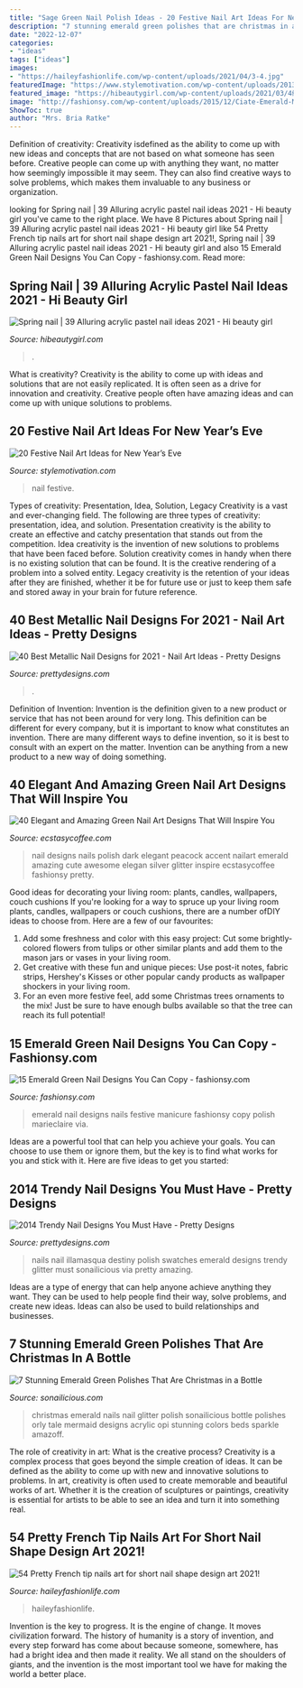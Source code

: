 ```yaml
---
title: "Sage Green Nail Polish Ideas - 20 Festive Nail Art Ideas For New Year’s Eve"
description: "7 stunning emerald green polishes that are christmas in a bottle"
date: "2022-12-07"
categories:
- "ideas"
tags: ["ideas"]
images:
- "https://haileyfashionlife.com/wp-content/uploads/2021/04/3-4.jpg"
featuredImage: "https://www.stylemotivation.com/wp-content/uploads/2013/12/20-Festive-Nail-Art-Ideas-for-New-Year’s-Eve-2-1536x995.jpg"
featured_image: "https://hibeautygirl.com/wp-content/uploads/2021/03/4绿.jpg"
image: "http://fashionsy.com/wp-content/uploads/2015/12/Ciate-Emerald-Mani-630x944.jpg"
ShowToc: true
author: "Mrs. Bria Ratke"
---
```



Definition of creativity:
Creativity isdefined as the ability to come up with new ideas and concepts that are not based on what someone has seen before. Creative people can come up with anything they want, no matter how seemingly impossible it may seem. They can also find creative ways to solve problems, which makes them invaluable to any business or organization.

	

		
looking for Spring nail | 39 Alluring acrylic pastel nail ideas 2021 - Hi beauty girl you've came to the right place. We have 8 Pictures about Spring nail | 39 Alluring acrylic pastel nail ideas 2021 - Hi beauty girl like 54 Pretty French tip nails art for short nail shape design art 2021!, Spring nail | 39 Alluring acrylic pastel nail ideas 2021 - Hi beauty girl and also 15 Emerald Green Nail Designs You Can Copy - fashionsy.com. Read more:
		
    
## Spring Nail | 39 Alluring Acrylic Pastel Nail Ideas 2021 - Hi Beauty Girl

<img loading=lazy src="https://hibeautygirl.com/wp-content/uploads/2021/03/4绿.jpg" onerror="this.onerror=null;this.src='https://tse3.mm.bing.net/th?id=OIP.fn46b1F3PonfAImP-hkYGgHaKC&amp;pid=15.1';" alt="Spring nail | 39 Alluring acrylic pastel nail ideas 2021 - Hi beauty girl">

_Source: hibeautygirl.com_

>. 

	

What is creativity?
Creativity is the ability to come up with ideas and solutions that are not easily replicated. It is often seen as a drive for innovation and creativity. Creative people often have amazing ideas and can come up with unique solutions to problems.

    
## 20 Festive Nail Art Ideas For New Year’s Eve

<img loading=lazy src="https://www.stylemotivation.com/wp-content/uploads/2013/12/20-Festive-Nail-Art-Ideas-for-New-Year’s-Eve-2-1536x995.jpg" onerror="this.onerror=null;this.src='https://tse1.mm.bing.net/th?id=OIP.E1fbh77qYdF-NBfuQUf3cgHaEz&amp;pid=15.1';" alt="20 Festive Nail Art Ideas for New Year’s Eve">

_Source: stylemotivation.com_

>nail festive. 

	

Types of creativity: Presentation, Idea, Solution, Legacy
Creativity is a vast and ever-changing field. The following are three types of creativity: presentation, idea, and solution. Presentation creativity is the ability to create an effective and catchy presentation that stands out from the competition. Idea creativity is the invention of new solutions to problems that have been faced before. Solution creativity comes in handy when there is no existing solution that can be found. It is the creative rendering of a problem into a solved entity. Legacy creativity is the retention of your ideas after they are finished, whether it be for future use or just to keep them safe and stored away in your brain for future reference.

    
## 40 Best Metallic Nail Designs For 2021 - Nail Art Ideas - Pretty Designs

<img loading=lazy src="https://www.prettydesigns.com/wp-content/uploads/2017/12/40-best-metallic-nail-designs-for-2018-nail-art-ideas-13.jpg" onerror="this.onerror=null;this.src='https://tse3.mm.bing.net/th?id=OIP.DAFzX9GmAi7k_PRGsB8Z_wHaHa&amp;pid=15.1';" alt="40 Best Metallic Nail Designs for 2021 - Nail Art Ideas - Pretty Designs">

_Source: prettydesigns.com_

>. 

	

Definition of Invention:
Invention is the definition given to a new product or service that has not been around for very long. This definition can be different for every company, but it is important to know what constitutes an invention. There are many different ways to define invention, so it is best to consult with an expert on the matter. Invention can be anything from a new product to a new way of doing something.

    
## 40 Elegant And Amazing Green Nail Art Designs That Will Inspire You

<img loading=lazy src="http://www.ecstasycoffee.com/wp-content/uploads/2016/08/Elegan-Dark-Green-Nail-Polish-with-Peacock-Accent.jpg" onerror="this.onerror=null;this.src='https://tse3.mm.bing.net/th?id=OIP.l5MMzQAzPjh2AmLBlaPumwHaKH&amp;pid=15.1';" alt="40 Elegant and Amazing Green Nail Art Designs That Will Inspire You">

_Source: ecstasycoffee.com_

>nail designs nails polish dark elegant peacock accent nailart emerald amazing cute awesome elegan silver glitter inspire ecstasycoffee fashionsy pretty. 

	

Good ideas for decorating your living room: plants, candles, wallpapers, couch cushions
If you're looking for a way to spruce up your living room plants, candles, wallpapers or couch cushions, there are a number ofDIY ideas to choose from. Here are a few of our favourites: 
1. Add some freshness and color with this easy project: Cut some brightly-colored flowers from tulips or other similar plants and add them to the mason jars or vases in your living room. 
2. Get creative with these fun and unique pieces: Use post-it notes, fabric strips, Hershey's Kisses or other popular candy products as wallpaper shockers in your living room. 
3. For an even more festive feel, add some Christmas trees ornaments to the mix! Just be sure to have enough bulbs available so that the tree can reach its full potential!

    
## 15 Emerald Green Nail Designs You Can Copy - Fashionsy.com

<img loading=lazy src="http://fashionsy.com/wp-content/uploads/2015/12/Ciate-Emerald-Mani-630x944.jpg" onerror="this.onerror=null;this.src='https://tse4.mm.bing.net/th?id=OIP.Np_yujMhXny-lq4u9l_lvgHaLG&amp;pid=15.1';" alt="15 Emerald Green Nail Designs You Can Copy - fashionsy.com">

_Source: fashionsy.com_

>emerald nail designs nails festive manicure fashionsy copy polish marieclaire via. 

	

Ideas are a powerful tool that can help you achieve your goals. You can choose to use them or ignore them, but the key is to find what works for you and stick with it. Here are five ideas to get you started: 

    
## 2014 Trendy Nail Designs You Must Have - Pretty Designs

<img loading=lazy src="http://www.prettydesigns.com/wp-content/uploads/2014/03/Green-Nails2.jpg" onerror="this.onerror=null;this.src='https://tse4.mm.bing.net/th?id=OIP.CxjnXlPHRdrP-iuLYknFTAHaLE&amp;pid=15.1';" alt="2014 Trendy Nail Designs You Must Have - Pretty Designs">

_Source: prettydesigns.com_

>nails nail illamasqua destiny polish swatches emerald designs trendy glitter must sonailicious via pretty amazing. 

	

Ideas are a type of energy that can help anyone achieve anything they want. They can be used to help people find their way, solve problems, and create new ideas. Ideas can also be used to build relationships and businesses.

    
## 7 Stunning Emerald Green Polishes That Are Christmas In A Bottle

<img loading=lazy src="https://sonailicious.com/wp-content/uploads/2015/12/Emerald-green-Christmas-nails-with-orly-mermaid-tale.jpg" onerror="this.onerror=null;this.src='https://tse1.mm.bing.net/th?id=OIP.CJlkkPcuH-b4hGH4t4hrvAHaLH&amp;pid=15.1';" alt="7 Stunning Emerald Green Polishes That Are Christmas in a Bottle">

_Source: sonailicious.com_

>christmas emerald nails nail glitter polish sonailicious bottle polishes orly tale mermaid designs acrylic opi stunning colors beds sparkle amazoff. 

	

The role of creativity in art: What is the creative process?
Creativity is a complex process that goes beyond the simple creation of ideas. It can be defined as the ability to come up with new and innovative solutions to problems. In art, creativity is often used to create memorable and beautiful works of art. Whether it is the creation of sculptures or paintings, creativity is essential for artists to be able to see an idea and turn it into something real.

    
## 54 Pretty French Tip Nails Art For Short Nail Shape Design Art 2021!

<img loading=lazy src="https://haileyfashionlife.com/wp-content/uploads/2021/04/3-4.jpg" onerror="this.onerror=null;this.src='https://tse4.mm.bing.net/th?id=OIP.Zuo6RKypgMy60-6i6OdLqAHaLH&amp;pid=15.1';" alt="54 Pretty French tip nails art for short nail shape design art 2021!">

_Source: haileyfashionlife.com_

>haileyfashionlife. 

	

Invention is the key to progress. It is the engine of change. It moves civilization forward. The history of humanity is a story of invention, and every step forward has come about because someone, somewhere, has had a bright idea and then made it reality. We all stand on the shoulders of giants, and the invention is the most important tool we have for making the world a better place.

